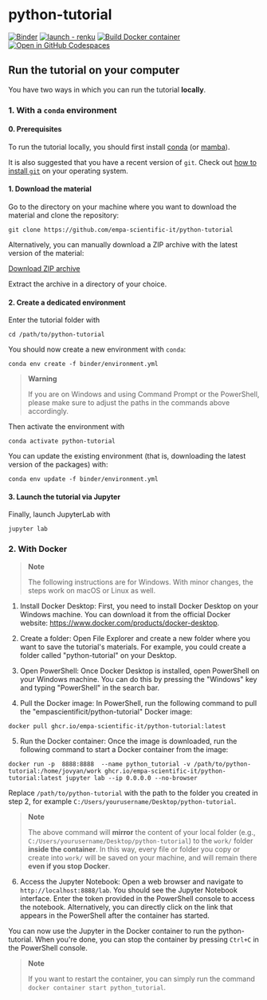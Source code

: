 # python-tutorial

[![Binder](https://mybinder.org/badge_logo.svg)](https://mybinder.org/v2/gh/empa-scientific-it/python-tutorial.git/main?labpath=index.ipynb)
[![launch - renku](https://renkulab.io/renku-badge.svg)](https://renkulab.io/v2/projects/empa-scientific-it/empa-it-python-tutorial)
[![Build Docker container](https://github.com/empa-scientific-it/python-tutorial/actions/workflows/build-docker-image.yml/badge.svg)](https://github.com/empa-scientific-it/python-tutorial/actions/workflows/build-docker-image.yml)
[![Open in GitHub Codespaces](https://github.com/codespaces/badge.svg)](https://github.com/codespaces/new?hide_repo_select=true&ref=main&repo=593234387)

## Run the tutorial on your computer

You have two ways in which you can run the tutorial **locally**.

### 1. With a `conda` environment

#### 0. Prerequisites

To run the tutorial locally, you should first install [conda](https://docs.conda.io/en/latest/miniconda.html) (or [mamba](https://mamba.readthedocs.io/en/latest/installation/mamba-installation.html)).

It is also suggested that you have a recent version of `git`. Check out [how to install `git`](https://git-scm.com/book/en/v2/Getting-Started-Installing-Git) on your operating system.

#### 1. Download the material

Go to the directory on your machine where you want to download the material and clone the repository:

```console
git clone https://github.com/empa-scientific-it/python-tutorial
```

Alternatively, you can manually download a ZIP archive with the latest version of the material:

[Download ZIP archive](https://github.com/empa-scientific-it/python-tutorial/archive/refs/heads/main.zip)

Extract the archive in a directory of your choice.

#### 2. Create a dedicated environment

Enter the tutorial folder with

```console
cd /path/to/python-tutorial

```

You should now create a new environment with `conda`:

```console
conda env create -f binder/environment.yml
```

> **Warning**
>
> If you are on Windows and using Command Prompt or the PowerShell, please make sure to adjust the paths in the commands above accordingly.

Then activate the environment with

```console
conda activate python-tutorial
```

You can update the existing environment (that is, downloading the latest version of the packages) with:

```console
conda env update -f binder/environment.yml
```

#### 3. Launch the tutorial via Jupyter

Finally, launch JupyterLab with

```console
jupyter lab
```

### 2. With Docker

> **Note**
>
> The following instructions are for Windows. With minor changes, the steps work on macOS or Linux as well.

1. Install Docker Desktop: First, you need to install Docker Desktop on your Windows machine. You can download it from the official Docker website: https://www.docker.com/products/docker-desktop.

2. Create a folder: Open File Explorer and create a new folder where you want to save the tutorial's materials. For example, you could create a folder called "python-tutorial" on your Desktop.

3. Open PowerShell: Once Docker Desktop is installed, open PowerShell on your Windows machine. You can do this by pressing the "Windows" key and typing "PowerShell" in the search bar.

4. Pull the Docker image: In PowerShell, run the following command to pull the "empascientificit/python-tutorial" Docker image:

```console
docker pull ghcr.io/empa-scientific-it/python-tutorial:latest
```

5. Run the Docker container: Once the image is downloaded, run the following command to start a Docker container from the image:

```console
docker run -p  8888:8888  --name python_tutorial -v /path/to/python-tutorial:/home/jovyan/work ghcr.io/empa-scientific-it/python-tutorial:latest jupyter lab --ip 0.0.0.0 --no-browser
```

Replace `/path/to/python-tutorial` with the path to the folder you created in step 2, for example `C:/Users/yourusername/Desktop/python-tutorial`.

> **Note**
>
> The above command will **mirror** the content of your local folder (e.g., `C:/Users/yourusername/Desktop/python-tutorial`) to the `work/` folder **inside the container**. In this way, every file or folder you copy or create into `work/` will be saved on your machine, and will remain there **even if you stop Docker**.

6. Access the Jupyter Notebook: Open a web browser and navigate to `http://localhost:8888/lab`. You should see the Jupyter Notebook interface. Enter the token provided in the PowerShell console to access the notebook. Alternatively, you can directly click on the link that appears in the PowerShell after the container has started.

You can now use the Jupyter in the Docker container to run the python-tutorial. When you're done, you can stop the container by pressing `Ctrl+C` in the PowerShell console.

> **Note**
>
> If you want to restart the container, you can simply run the command `docker container start python_tutorial`.

